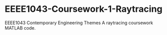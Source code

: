 # EEEE1043-Coursework-1-Raytracing
EEEE1043 Contemporary Engineering Themes A raytracing coursework MATLAB code.
